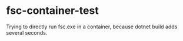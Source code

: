 # fsc-container-test
Trying to directly run fsc.exe in a container, because dotnet build adds several seconds.
